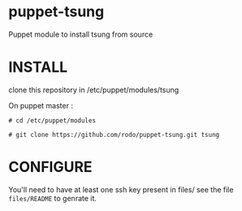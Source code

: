 puppet-tsung
============

Puppet module to install tsung from source

INSTALL
=======

clone this repository in /etc/puppet/modules/tsung

On puppet master :

    # cd /etc/puppet/modules

    # git clone https://github.com/rodo/puppet-tsung.git tsung

CONFIGURE
=========

You'll need to have at least one ssh key present in files/ see the
file `files/README` to genrate it.
